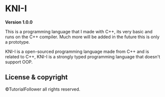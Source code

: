 # KNI-I

**Version 1.0.0**

This is a programming language that I made with C++, its very basic and runs on the C++ compiler. 
Much more will be added in the future this is only a prototype.

KNI-I is a open-sourced programming language made from C++ and is related to C++, KNI-I is a strongly typed programming language that doesn't support OOP.

## License & copyright

©TutorialFollower all rights reserved.
